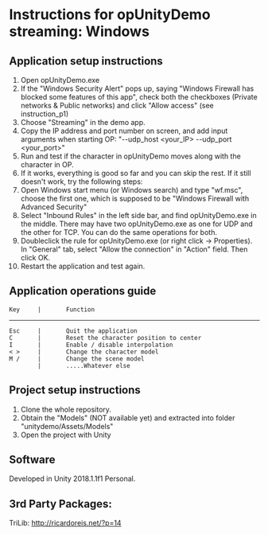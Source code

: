 # Instructions for opUnityDemo streaming: Windows


## Application setup instructions
1. Open opUnityDemo.exe
2. If the "Windows Security Alert" pops up, saying "Windows Firewall has blocked some features of this app", check both the checkboxes (Private networks & Public networks) and click "Allow access" (see instruction_p1)
3. Choose "Streaming" in the demo app. 
4. Copy the IP address and port number on screen, and add input arguments when starting OP: "--udp_host <your_IP> --udp_port <your_port>"
5. Run and test if the character in opUnityDemo moves along with the character in OP. 
6. If it works, everything is good so far and you can skip the rest. If it still doesn't work, try the following steps:
7. Open Windows start menu (or Windows search) and type "wf.msc", choose the first one, which is supposed to be "Windows Firewall with Advanced Security"
8. Select "Inbound Rules" in the left side bar, and find opUnityDemo.exe in the middle. There may have two opUnityDemo.exe as one for UDP and the other for TCP. You can do the same operations for both. 
9. Doubleclick the rule for opUnityDemo.exe (or right click -> Properties). In "General" tab, select "Allow the connection" in "Action" field. Then click OK. 
10. Restart the application and test again. 

## Application operations guide
	Key		|		Function
-----------------------------------------------------
	Esc		|		Quit the application
	C 		|		Reset the character position to center
	I 		|		Enable / disable interpolation
	< >		|		Change the character model
	M /		|		Change the scene model
			|		.....Whatever else

## Project setup instructions
1. Clone the whole repository.
2. Obtain the "Models" (NOT available yet) and extracted into folder "unitydemo/Assets/Models"
3. Open the project with Unity

## Software
Developed in Unity 2018.1.1f1 Personal.

## 3rd Party Packages:
TriLib: http://ricardoreis.net/?p=14